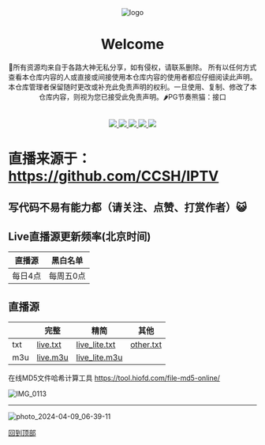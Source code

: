 <div align="center">
  <img src="https://raw.githubusercontent.com/alantang1977/X/main/Pictures/SuperMAN.png?jwt=eyJhbGciOiJIUzI1NiIsInR5cCI6IkpXVCJ9.eyJpc3MiOiJnaXRodWIuY29tIiwiYXVkIjoicmF3LmdpdGh1YnVzZXJjb250ZW50LmNvbSIsImtleSI6ImtleTUiLCJleHAiOjE3NDU4MzM4ODQsIm5iZiI6MTc0NTgzMzU4NCwicGF0aCI6Ii8xMDc0NTkwOTEvMzM3ODgyMjY1LTc1MjBkOWQ5LWU0YmEtNDcyYS04YTczLTIxZmQ1YWQ2OTNlNS5qcGc_WC1BbXotQWxnb3JpdGhtPUFXUzQtSE1BQy1TSEEyNTYmWC1BbXotQ3JlZGVudGlhbD1BS0lBVkNPRFlMU0E1M1BRSzRaQSUyRjIwMjUwNDI4JTJGdXMtZWFzdC0xJTJGczMlMkZhd3M0X3JlcXVlc3QmWC1BbXotRGF0ZT0yMDI1MDQyOFQwOTQ2MjRaJlgtQW16LUV4cGlyZXM9MzAwJlgtQW16LVNpZ25hdHVyZT0xNzgzMzdiYmQ2NTdjOWRkMmU2NDg4ZmZhZjM3OWRlOThkM2FmY2NhNGM0NmI4M2Q3ODkwNmZmNzRmN2RkZTY0JlgtQW16LVNpZ25lZEhlYWRlcnM9aG9zdCJ9.UDbZ1GSKfeB5T0QSbOoO_aRTVmTmX0sDNvZOPfkq-h8" alt="logo"/>
  <h1 align="center">Welcome</h1>
</div>

<div align="center">💋所有资源均来自于各路大神无私分享，如有侵权，请联系删除。 所有以任何方式查看本仓库内容的人或直接或间接使用本仓库内容的使用者都应仔细阅读此声明。本仓库管理者保留随时更改或补充此免责声明的权利。一旦使用、复制、修改了本仓库内容，则视为您已接受此免责声明。🌶PG节奏熊猫：接口</div>
<br>
<p align="center">
  <a href="https://github.com/alantang1977/pg/releases">
    <img src="https://img.shields.io/github/v/release/alantang1977/pg" />
  </a>
  <a href="https://www.python.org/">
    <img src="https://img.shields.io/badge/python-%20%3D%203.13-47c219" />
  </a>
  <a href="https://github.com/alantang1977/pg/releases">
    <img src="https://img.shields.io/github/downloads/alantang1977/pg/total" />
  </a>
  <a href="https://github.com/alantang1977/pg">
    <img src="https://img.shields.io/github/stars/alantang1977/pg" />
  </a>
  <a href="https://github.com/alantang1977/pg/fork">
    <img src="https://img.shields.io/github/forks/alantang1977/pg" />
  </a>
</p>


# 直播来源于：https://github.com/CCSH/IPTV
## 写代码不易有能力都（请关注、点赞、打赏作者）😺
## Live直播源更新频率(北京时间)
|直播源|黑白名单|
| ---- | ---- |
|每日4点|每周五0点|

## 直播源
||完整|精简|其他|
| ---- | ---- | ---- | ---- |
|txt|[live.txt](https://raw.githubusercontent.com/CCSH/IPTV/refs/heads/main/live.txt)|[live_lite.txt](https://raw.githubusercontent.com/CCSH/IPTV/refs/heads/main/live_lite.txt)|[other.txt](https://raw.githubusercontent.com/CCSH/IPTV/refs/heads/main/others.txt)
|m3u|[live.m3u](https://raw.githubusercontent.com/CCSH/IPTV/refs/heads/main/live.m3u)|[live_lite.m3u](https://raw.githubusercontent.com/CCSH/IPTV/refs/heads/main/live_lite.m3u)||



在线MD5文件哈希计算工具
https://tool.hiofd.com/file-md5-online/

![IMG_0113](https://github.com/alantang1977/pg/assets/107459091/a69f166c-07c8-4159-b442-bcf93983938c)


---------
![photo_2024-04-09_06-39-11](https://github.com/alantang1977/pg/assets/107459091/738ccf7a-9900-44f1-8bbc-2dfb8acff704)

[回到顶部](#readme)
